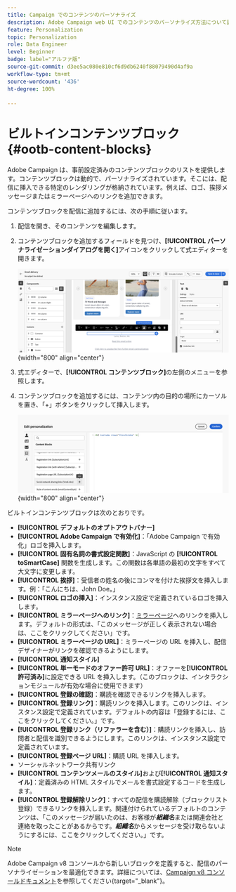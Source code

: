 ```yaml
---
title: Campaign でのコンテンツのパーソナライズ
description: Adobe Campaign web UI でのコンテンツのパーソナライズ方法について説明します
feature: Personalization
topic: Personalization
role: Data Engineer
level: Beginner
badge: label="アルファ版"
source-git-commit: d3ee5ac080e810cf6d9db6240f88079490d4af9a
workflow-type: tm+mt
source-wordcount: '436'
ht-degree: 100%

---
```



# ビルトインコンテンツブロック {#ootb-content-blocks}

Adobe Campaign は、事前設定済みのコンテンツブロックのリストを提供します。コンテンツブロックは動的で、パーソナライズされています。そこには、配信に挿入できる特定のレンダリングが格納されています。例えば、ロゴ、挨拶メッセージまたはミラーページへのリンクを追加できます。

コンテンツブロックを配信に追加するには、次の手順に従います。

1. 配信を開き、そのコンテンツを編集します。

1. コンテンツブロックを追加するフィールドを見つけ、**[!UICONTROL パーソナライゼーションダイアログを開く]**&#x200B;アイコンをクリックして式エディターを開きます。

   ![](assets/content-block-access.png){width="800" align="center"}

1. 式エディターで、**[!UICONTROL コンテンツブロック]**&#x200B;の左側のメニューを参照します。

1. コンテンツブロックを追加するには、コンテンツ内の目的の場所にカーソルを置き、「+」ボタンをクリックして挿入します。

   ![](assets/content-blocks.png){width="800" align="center"}

ビルトインコンテンツブロックは次のとおりです。

* **[!UICONTROL デフォルトのオプトアウトバナー]**
* **[!UICONTROL Adobe Campaign で有効化]**：「Adobe Campaign で有効化」ロゴを挿入します。
* **[!UICONTROL 固有名詞の書式設定関数]**：JavaScript の **[!UICONTROL toSmartCase]** 関数を生成します。この関数は各単語の最初の文字をすべて大文字に変更します。
* **[!UICONTROL 挨拶]**：受信者の姓名の後にコンマを付けた挨拶文を挿入します。例：「こんにちは、John Doe。」
* **[!UICONTROL ロゴの挿入]**：インスタンス設定で定義されているロゴを挿入します。
* **[!UICONTROL ミラーページへのリンク]**：[ミラーページ](../content/mirror-page.md)へのリンクを挿入します。デフォルトの形式は、「このメッセージが正しく表示されない場合は、ここをクリックしてください」です。
* **[!UICONTROL ミラーページの URL]**：ミラーページの URL を挿入し、配信デザイナーがリンクを確認できるようにします。
* **[!UICONTROL 通知スタイル]**
* **[!UICONTROL 単一モードのオファー許可 URL]**：オファーを&#x200B;**[!UICONTROL 許可済み]**&#x200B;に設定できる URL を挿入します。（このブロックは、インタラクションモジュールが有効な場合に使用できます）
* **[!UICONTROL 登録の確認]**：購読を確認できるリンクを挿入します。
* **[!UICONTROL 登録リンク]**：購読リンクを挿入します。このリンクは、インスタンス設定で定義されています。デフォルトの内容は「登録するには、ここをクリックしてください。」です。
* **[!UICONTROL 登録リンク（リファラーを含む）]**：購読リンクを挿入し、訪問者と配信を識別できるようにします。このリンクは、インスタンス設定で定義されています。
* **[!UICONTROL 登録ページ URL]**：購読 URL を挿入します。
* ソーシャルネットワーク共有リンク
* **[!UICONTROL コンテンツメールのスタイル]**&#x200B;および&#x200B;**[!UICONTROL 通知スタイル]**：定義済みの HTML スタイルでメールを書式設定するコードを生成します。
* **[!UICONTROL 登録解除リンク]**：すべての配信を購読解除（ブロックリスト登録）できるリンクを挿入します。関連付けられているデフォルトのコンテンツは、「このメッセージが届いたのは、お客様が&#x200B;***組織名***&#x200B;または関連会社と連絡を取ったことがあるからです。***組織名***&#x200B;からメッセージを受け取らないようにするには、ここをクリックしてください。」です。

>[!NOTE]
>
>Adobe Campaign v8 コンソールから新しいブロックを定義すると、配信のパーソナライゼーションを最適化できます。詳細については、[Campaign v8 コンソールドキュメント](https://experienceleague.adobe.com/docs/campaign/campaign-v8/campaigns/send/personalize/personalization-blocks.html?lang=ja#create-custom-personalization-blocks)を参照してください{target="_blank"}。

